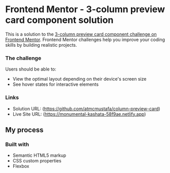 # Frontend Mentor - 3-column preview card component solution

This is a solution to the [3-column preview card component challenge on Frontend Mentor](https://www.frontendmentor.io/challenges/3column-preview-card-component-pH92eAR2-). Frontend Mentor challenges help you improve your coding skills by building realistic projects. 


### The challenge

Users should be able to:

- View the optimal layout depending on their device's screen size
- See hover states for interactive elements

### Links

- Solution URL:  (https://github.com/atmcmustafa/column-preview-card)
- Live Site URL: (https://monumental-kashata-58f9ae.netlify.app)

## My process

### Built with

- Semantic HTML5 markup
- CSS custom properties
- Flexbox
